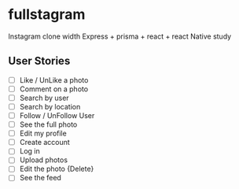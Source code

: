 # fullstagram

Instagram clone width Express + prisma + react + react Native study

## User Stories

- [ ] Like / UnLike a photo
- [ ] Comment on a photo
- [ ] Search by user
- [ ] Search by location
- [ ] Follow / UnFollow User
- [ ] See the full photo
- [ ] Edit my profile
- [ ] Create account
- [ ] Log in
- [ ] Upload photos
- [ ] Edit the photo {Delete}
- [ ] See the feed
